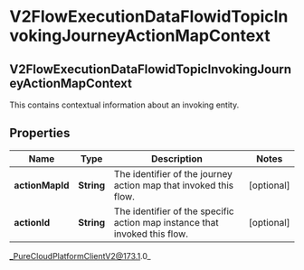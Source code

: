 # V2FlowExecutionDataFlowidTopicInvokingJourneyActionMapContext

## V2FlowExecutionDataFlowidTopicInvokingJourneyActionMapContext
This contains contextual information about an invoking entity.

## Properties

|Name | Type | Description | Notes|
|------------ | ------------- | ------------- | -------------|
| **actionMapId** | **String** | The identifier of the journey action map that invoked this flow. | [optional] |
| **actionId** | **String** | The identifier of the specific action map instance that invoked this flow. | [optional] |



_PureCloudPlatformClientV2@173.1.0_
